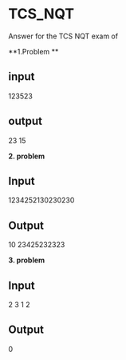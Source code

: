 # TCS_NQT
Answer for the TCS NQT exam of

**1.Problem **

input 
--------
123523

output 
-------
23
15

**2. problem**

Input
-----
1234252130230230

Output
------
10
23425232323

**3. problem**

Input
------
2
3
1
2

Output
------
0
